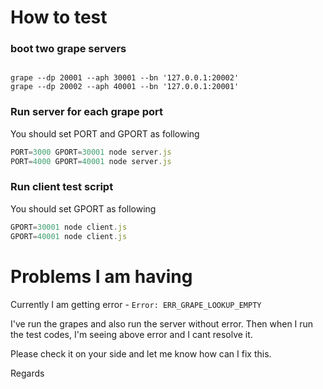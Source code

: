# How to test

### boot two grape servers
```shell

grape --dp 20001 --aph 30001 --bn '127.0.0.1:20002'
grape --dp 20002 --aph 40001 --bn '127.0.0.1:20001'
```

### Run server for each grape port
You should set PORT and GPORT as following
```js
PORT=3000 GPORT=30001 node server.js
PORT=4000 GPORT=40001 node server.js
```

### Run client test script
You should set GPORT as following
```js
GPORT=30001 node client.js
GPORT=40001 node client.js
```

# Problems I am having
Currently I am getting error - ```Error: ERR_GRAPE_LOOKUP_EMPTY```

I've run the grapes and also run the server without error.
Then when I run the test codes, I'm seeing above error and I cant resolve it.

Please check it on your side and let me know how can I fix this.

Regards
